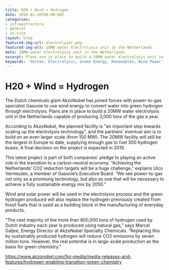 ```yaml
---
title: H20 + Wind = Hydrogen
date: 2018-01-26T08:00:00Z
categories:
- infraestructura
- general
- no-cita
layout: blog
featured-img-url: electrolyser.png
featured-img-alt: 20MW water electrolysis unit in the Netherlands
meta: 20MW water electrolysis unit in the Netherlands
excerpt: Plans are in place to build a 20MW water electrolysis unit in the Netherlands capable of producing 3,000 tons of the gas a year.
keywords: 'Vortex, Electrolysis, Green Energy, Renewables, Wind Power'
---
```


# H20 + Wind = Hydrogen

The Dutch chemicals giant AkzoNobel has joined forces with power-to-gas specialist Gasunie to use wind energy to convert water into green hydrogen through electrolysis. Plans are in place to build a 20MW water electrolysis unit in the Netherlands capable of producing 3,000 tons of the gas a year.

According to AkzoNobel, the planned facility is “an important step towards scaling up the electrolysis technology”, and the partners’ eventual aim is to build on an even larger scale (from 100 MW). The 20MW facility will still be the largest in Europe to date, supplying enough gas to fuel 300 hydrogen buses. A final decision on the project is expected in 2019.

This latest project is part of both companies’ pledge to playing an active role in the transition to a carbon-neutral economy. “Achieving the Netherlands’ CO2 reduction targets will be a huge challenge,” explains Ulco Vermeulen, a member of Gasunie’s Executive Board. “We see power-to-gas not only as a promising technology, but also as one that will be necessary to achieve a fully sustainable energy mix by 2050.”

Wind and solar power will be used in the electrolysis process and the green hydrogen produced will also replace the hydrogen previously created from fossil fuels that is used as a building block in the manufacturing of everyday products.

“The vast majority of the more than 800,000 tons of hydrogen used by Dutch industry each year is produced using natural gas,” says Marcel Galjee, Energy Director at AkzoNobel Specialty Chemicals. “Replacing this by sustainably produced hydrogen will reduce CO2 emissions by seven million tons. However, the real potential is in large-scale production as the basis for green chemistry.”

<a href="https://www.akzonobel.com/for-media/media-releases-and-features/hydrogen-enabling-transition-green-chemistry">https://www.akzonobel.com/for-media/media-releases-and-features/hydrogen-enabling-transition-green-chemistry</a>
